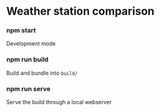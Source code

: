# Weather station comparison


### npm start

Development mode


### npm run build

Build and bundle into `build/`

### npm run serve

Serve the build through a local webserver
